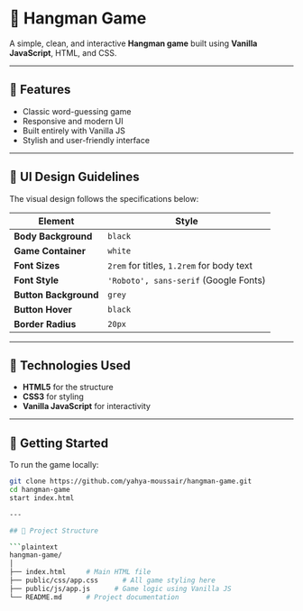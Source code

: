 # 🎯 Hangman Game

A simple, clean, and interactive **Hangman game** built using **Vanilla JavaScript**, HTML, and CSS.

---

## 🌟 Features

- Classic word-guessing game
- Responsive and modern UI
- Built entirely with Vanilla JS
- Stylish and user-friendly interface

---

## 🎨 UI Design Guidelines

The visual design follows the specifications below:

| Element             | Style                           |
|---------------------|----------------------------------|
| **Body Background** | `black`                          |
| **Game Container**  | `white`                          |
| **Font Sizes**      | `2rem` for titles, `1.2rem` for body text |
| **Font Style**      | `'Roboto', sans-serif` (Google Fonts) |
| **Button Background** | `grey`                        |
| **Button Hover**    | `black`                          |
| **Border Radius**   | `20px`                           |

---

## 🧰 Technologies Used

- **HTML5** for the structure
- **CSS3** for styling
- **Vanilla JavaScript** for interactivity

---

## 🚀 Getting Started

To run the game locally:

   ```bash
   git clone https://github.com/yahya-moussair/hangman-game.git
   cd hangman-game
   start index.html

--- 

## 📁 Project Structure

```plaintext
hangman-game/
│
├── index.html     # Main HTML file
├── public/css/app.css      # All game styling here
├── public/js/app.js      # Game logic using Vanilla JS
└── README.md      # Project documentation
